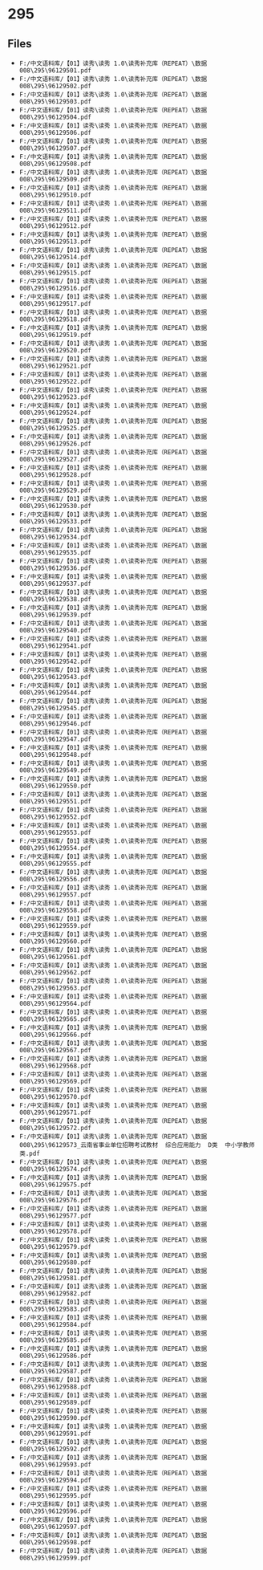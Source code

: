 # 295

## Files

- `F:/中文语料库/【01】读秀\读秀 1.0\读秀补充库（REPEAT）\数据008\295\96129501.pdf`
- `F:/中文语料库/【01】读秀\读秀 1.0\读秀补充库（REPEAT）\数据008\295\96129502.pdf`
- `F:/中文语料库/【01】读秀\读秀 1.0\读秀补充库（REPEAT）\数据008\295\96129503.pdf`
- `F:/中文语料库/【01】读秀\读秀 1.0\读秀补充库（REPEAT）\数据008\295\96129504.pdf`
- `F:/中文语料库/【01】读秀\读秀 1.0\读秀补充库（REPEAT）\数据008\295\96129506.pdf`
- `F:/中文语料库/【01】读秀\读秀 1.0\读秀补充库（REPEAT）\数据008\295\96129507.pdf`
- `F:/中文语料库/【01】读秀\读秀 1.0\读秀补充库（REPEAT）\数据008\295\96129508.pdf`
- `F:/中文语料库/【01】读秀\读秀 1.0\读秀补充库（REPEAT）\数据008\295\96129509.pdf`
- `F:/中文语料库/【01】读秀\读秀 1.0\读秀补充库（REPEAT）\数据008\295\96129510.pdf`
- `F:/中文语料库/【01】读秀\读秀 1.0\读秀补充库（REPEAT）\数据008\295\96129511.pdf`
- `F:/中文语料库/【01】读秀\读秀 1.0\读秀补充库（REPEAT）\数据008\295\96129512.pdf`
- `F:/中文语料库/【01】读秀\读秀 1.0\读秀补充库（REPEAT）\数据008\295\96129513.pdf`
- `F:/中文语料库/【01】读秀\读秀 1.0\读秀补充库（REPEAT）\数据008\295\96129514.pdf`
- `F:/中文语料库/【01】读秀\读秀 1.0\读秀补充库（REPEAT）\数据008\295\96129515.pdf`
- `F:/中文语料库/【01】读秀\读秀 1.0\读秀补充库（REPEAT）\数据008\295\96129516.pdf`
- `F:/中文语料库/【01】读秀\读秀 1.0\读秀补充库（REPEAT）\数据008\295\96129517.pdf`
- `F:/中文语料库/【01】读秀\读秀 1.0\读秀补充库（REPEAT）\数据008\295\96129518.pdf`
- `F:/中文语料库/【01】读秀\读秀 1.0\读秀补充库（REPEAT）\数据008\295\96129519.pdf`
- `F:/中文语料库/【01】读秀\读秀 1.0\读秀补充库（REPEAT）\数据008\295\96129520.pdf`
- `F:/中文语料库/【01】读秀\读秀 1.0\读秀补充库（REPEAT）\数据008\295\96129521.pdf`
- `F:/中文语料库/【01】读秀\读秀 1.0\读秀补充库（REPEAT）\数据008\295\96129522.pdf`
- `F:/中文语料库/【01】读秀\读秀 1.0\读秀补充库（REPEAT）\数据008\295\96129523.pdf`
- `F:/中文语料库/【01】读秀\读秀 1.0\读秀补充库（REPEAT）\数据008\295\96129524.pdf`
- `F:/中文语料库/【01】读秀\读秀 1.0\读秀补充库（REPEAT）\数据008\295\96129525.pdf`
- `F:/中文语料库/【01】读秀\读秀 1.0\读秀补充库（REPEAT）\数据008\295\96129526.pdf`
- `F:/中文语料库/【01】读秀\读秀 1.0\读秀补充库（REPEAT）\数据008\295\96129527.pdf`
- `F:/中文语料库/【01】读秀\读秀 1.0\读秀补充库（REPEAT）\数据008\295\96129528.pdf`
- `F:/中文语料库/【01】读秀\读秀 1.0\读秀补充库（REPEAT）\数据008\295\96129529.pdf`
- `F:/中文语料库/【01】读秀\读秀 1.0\读秀补充库（REPEAT）\数据008\295\96129530.pdf`
- `F:/中文语料库/【01】读秀\读秀 1.0\读秀补充库（REPEAT）\数据008\295\96129533.pdf`
- `F:/中文语料库/【01】读秀\读秀 1.0\读秀补充库（REPEAT）\数据008\295\96129534.pdf`
- `F:/中文语料库/【01】读秀\读秀 1.0\读秀补充库（REPEAT）\数据008\295\96129535.pdf`
- `F:/中文语料库/【01】读秀\读秀 1.0\读秀补充库（REPEAT）\数据008\295\96129536.pdf`
- `F:/中文语料库/【01】读秀\读秀 1.0\读秀补充库（REPEAT）\数据008\295\96129537.pdf`
- `F:/中文语料库/【01】读秀\读秀 1.0\读秀补充库（REPEAT）\数据008\295\96129538.pdf`
- `F:/中文语料库/【01】读秀\读秀 1.0\读秀补充库（REPEAT）\数据008\295\96129539.pdf`
- `F:/中文语料库/【01】读秀\读秀 1.0\读秀补充库（REPEAT）\数据008\295\96129540.pdf`
- `F:/中文语料库/【01】读秀\读秀 1.0\读秀补充库（REPEAT）\数据008\295\96129541.pdf`
- `F:/中文语料库/【01】读秀\读秀 1.0\读秀补充库（REPEAT）\数据008\295\96129542.pdf`
- `F:/中文语料库/【01】读秀\读秀 1.0\读秀补充库（REPEAT）\数据008\295\96129543.pdf`
- `F:/中文语料库/【01】读秀\读秀 1.0\读秀补充库（REPEAT）\数据008\295\96129544.pdf`
- `F:/中文语料库/【01】读秀\读秀 1.0\读秀补充库（REPEAT）\数据008\295\96129545.pdf`
- `F:/中文语料库/【01】读秀\读秀 1.0\读秀补充库（REPEAT）\数据008\295\96129546.pdf`
- `F:/中文语料库/【01】读秀\读秀 1.0\读秀补充库（REPEAT）\数据008\295\96129547.pdf`
- `F:/中文语料库/【01】读秀\读秀 1.0\读秀补充库（REPEAT）\数据008\295\96129548.pdf`
- `F:/中文语料库/【01】读秀\读秀 1.0\读秀补充库（REPEAT）\数据008\295\96129549.pdf`
- `F:/中文语料库/【01】读秀\读秀 1.0\读秀补充库（REPEAT）\数据008\295\96129550.pdf`
- `F:/中文语料库/【01】读秀\读秀 1.0\读秀补充库（REPEAT）\数据008\295\96129551.pdf`
- `F:/中文语料库/【01】读秀\读秀 1.0\读秀补充库（REPEAT）\数据008\295\96129552.pdf`
- `F:/中文语料库/【01】读秀\读秀 1.0\读秀补充库（REPEAT）\数据008\295\96129553.pdf`
- `F:/中文语料库/【01】读秀\读秀 1.0\读秀补充库（REPEAT）\数据008\295\96129554.pdf`
- `F:/中文语料库/【01】读秀\读秀 1.0\读秀补充库（REPEAT）\数据008\295\96129555.pdf`
- `F:/中文语料库/【01】读秀\读秀 1.0\读秀补充库（REPEAT）\数据008\295\96129556.pdf`
- `F:/中文语料库/【01】读秀\读秀 1.0\读秀补充库（REPEAT）\数据008\295\96129557.pdf`
- `F:/中文语料库/【01】读秀\读秀 1.0\读秀补充库（REPEAT）\数据008\295\96129558.pdf`
- `F:/中文语料库/【01】读秀\读秀 1.0\读秀补充库（REPEAT）\数据008\295\96129559.pdf`
- `F:/中文语料库/【01】读秀\读秀 1.0\读秀补充库（REPEAT）\数据008\295\96129560.pdf`
- `F:/中文语料库/【01】读秀\读秀 1.0\读秀补充库（REPEAT）\数据008\295\96129561.pdf`
- `F:/中文语料库/【01】读秀\读秀 1.0\读秀补充库（REPEAT）\数据008\295\96129562.pdf`
- `F:/中文语料库/【01】读秀\读秀 1.0\读秀补充库（REPEAT）\数据008\295\96129563.pdf`
- `F:/中文语料库/【01】读秀\读秀 1.0\读秀补充库（REPEAT）\数据008\295\96129564.pdf`
- `F:/中文语料库/【01】读秀\读秀 1.0\读秀补充库（REPEAT）\数据008\295\96129565.pdf`
- `F:/中文语料库/【01】读秀\读秀 1.0\读秀补充库（REPEAT）\数据008\295\96129566.pdf`
- `F:/中文语料库/【01】读秀\读秀 1.0\读秀补充库（REPEAT）\数据008\295\96129567.pdf`
- `F:/中文语料库/【01】读秀\读秀 1.0\读秀补充库（REPEAT）\数据008\295\96129568.pdf`
- `F:/中文语料库/【01】读秀\读秀 1.0\读秀补充库（REPEAT）\数据008\295\96129569.pdf`
- `F:/中文语料库/【01】读秀\读秀 1.0\读秀补充库（REPEAT）\数据008\295\96129570.pdf`
- `F:/中文语料库/【01】读秀\读秀 1.0\读秀补充库（REPEAT）\数据008\295\96129571.pdf`
- `F:/中文语料库/【01】读秀\读秀 1.0\读秀补充库（REPEAT）\数据008\295\96129572.pdf`
- `F:/中文语料库/【01】读秀\读秀 1.0\读秀补充库（REPEAT）\数据008\295\96129573_云南省事业单位招聘考试教材  综合应用能力  D类  中小学教师类.pdf`
- `F:/中文语料库/【01】读秀\读秀 1.0\读秀补充库（REPEAT）\数据008\295\96129574.pdf`
- `F:/中文语料库/【01】读秀\读秀 1.0\读秀补充库（REPEAT）\数据008\295\96129575.pdf`
- `F:/中文语料库/【01】读秀\读秀 1.0\读秀补充库（REPEAT）\数据008\295\96129576.pdf`
- `F:/中文语料库/【01】读秀\读秀 1.0\读秀补充库（REPEAT）\数据008\295\96129577.pdf`
- `F:/中文语料库/【01】读秀\读秀 1.0\读秀补充库（REPEAT）\数据008\295\96129578.pdf`
- `F:/中文语料库/【01】读秀\读秀 1.0\读秀补充库（REPEAT）\数据008\295\96129579.pdf`
- `F:/中文语料库/【01】读秀\读秀 1.0\读秀补充库（REPEAT）\数据008\295\96129580.pdf`
- `F:/中文语料库/【01】读秀\读秀 1.0\读秀补充库（REPEAT）\数据008\295\96129581.pdf`
- `F:/中文语料库/【01】读秀\读秀 1.0\读秀补充库（REPEAT）\数据008\295\96129582.pdf`
- `F:/中文语料库/【01】读秀\读秀 1.0\读秀补充库（REPEAT）\数据008\295\96129583.pdf`
- `F:/中文语料库/【01】读秀\读秀 1.0\读秀补充库（REPEAT）\数据008\295\96129584.pdf`
- `F:/中文语料库/【01】读秀\读秀 1.0\读秀补充库（REPEAT）\数据008\295\96129585.pdf`
- `F:/中文语料库/【01】读秀\读秀 1.0\读秀补充库（REPEAT）\数据008\295\96129586.pdf`
- `F:/中文语料库/【01】读秀\读秀 1.0\读秀补充库（REPEAT）\数据008\295\96129587.pdf`
- `F:/中文语料库/【01】读秀\读秀 1.0\读秀补充库（REPEAT）\数据008\295\96129588.pdf`
- `F:/中文语料库/【01】读秀\读秀 1.0\读秀补充库（REPEAT）\数据008\295\96129589.pdf`
- `F:/中文语料库/【01】读秀\读秀 1.0\读秀补充库（REPEAT）\数据008\295\96129590.pdf`
- `F:/中文语料库/【01】读秀\读秀 1.0\读秀补充库（REPEAT）\数据008\295\96129591.pdf`
- `F:/中文语料库/【01】读秀\读秀 1.0\读秀补充库（REPEAT）\数据008\295\96129592.pdf`
- `F:/中文语料库/【01】读秀\读秀 1.0\读秀补充库（REPEAT）\数据008\295\96129593.pdf`
- `F:/中文语料库/【01】读秀\读秀 1.0\读秀补充库（REPEAT）\数据008\295\96129594.pdf`
- `F:/中文语料库/【01】读秀\读秀 1.0\读秀补充库（REPEAT）\数据008\295\96129595.pdf`
- `F:/中文语料库/【01】读秀\读秀 1.0\读秀补充库（REPEAT）\数据008\295\96129596.pdf`
- `F:/中文语料库/【01】读秀\读秀 1.0\读秀补充库（REPEAT）\数据008\295\96129597.pdf`
- `F:/中文语料库/【01】读秀\读秀 1.0\读秀补充库（REPEAT）\数据008\295\96129598.pdf`
- `F:/中文语料库/【01】读秀\读秀 1.0\读秀补充库（REPEAT）\数据008\295\96129599.pdf`
